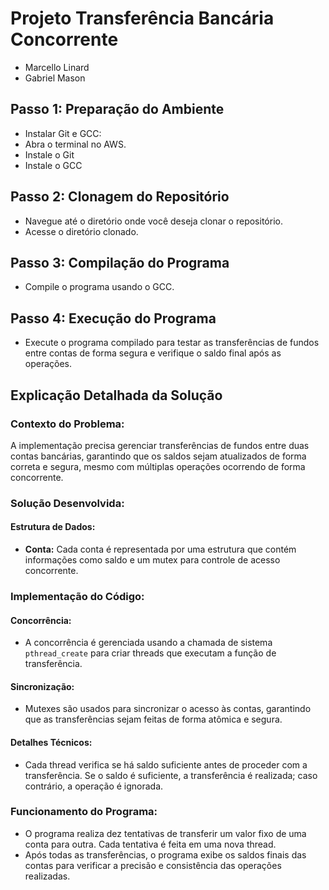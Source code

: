 # Projeto Transferência Bancária Concorrente
- Marcello Linard
- Gabriel Mason

## Passo 1: Preparação do Ambiente
- Instalar Git e GCC: <br/>
- Abra o terminal no AWS. <br/>
- Instale o Git <br/>
- Instale o GCC <br/>

## Passo 2: Clonagem do Repositório
- Navegue até o diretório onde você deseja clonar o repositório. <br/>
- Acesse o diretório clonado. <br/>

## Passo 3: Compilação do Programa
- Compile o programa usando o GCC. <br/>

## Passo 4: Execução do Programa
- Execute o programa compilado para testar as transferências de fundos entre contas de forma segura e verifique o saldo final após as operações.

## Explicação Detalhada da Solução
### Contexto do Problema:
A implementação precisa gerenciar transferências de fundos entre duas contas bancárias, garantindo que os saldos sejam atualizados de forma correta e segura, mesmo com múltiplas operações ocorrendo de forma concorrente.

### Solução Desenvolvida:
#### Estrutura de Dados:
- **Conta:** Cada conta é representada por uma estrutura que contém informações como saldo e um mutex para controle de acesso concorrente.

### Implementação do Código:
#### Concorrência:
- A concorrência é gerenciada usando a chamada de sistema `pthread_create` para criar threads que executam a função de transferência.

#### Sincronização:
- Mutexes são usados para sincronizar o acesso às contas, garantindo que as transferências sejam feitas de forma atômica e segura.

#### Detalhes Técnicos:
- Cada thread verifica se há saldo suficiente antes de proceder com a transferência. Se o saldo é suficiente, a transferência é realizada; caso contrário, a operação é ignorada.

### Funcionamento do Programa:
- O programa realiza dez tentativas de transferir um valor fixo de uma conta para outra. Cada tentativa é feita em uma nova thread.
- Após todas as transferências, o programa exibe os saldos finais das contas para verificar a precisão e consistência das operações realizadas.
